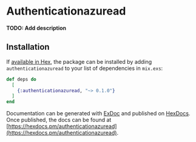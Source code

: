 # Authenticationazuread

**TODO: Add description**

## Installation

If [available in Hex](https://hex.pm/docs/publish), the package can be installed
by adding `authenticationazuread` to your list of dependencies in `mix.exs`:

```elixir
def deps do
  [
    {:authenticationazuread, "~> 0.1.0"}
  ]
end
```

Documentation can be generated with [ExDoc](https://github.com/elixir-lang/ex_doc)
and published on [HexDocs](https://hexdocs.pm). Once published, the docs can
be found at [https://hexdocs.pm/authenticationazuread](https://hexdocs.pm/authenticationazuread).


